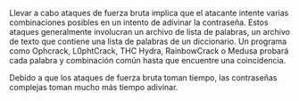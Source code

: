 Llevar a cabo ataques de fuerza bruta implica que el atacante intente varias combinaciones posibles en un intento de adivinar la contraseña. Estos ataques generalmente involucran un archivo de lista de palabras, un archivo de texto que contiene una lista de palabras de un diccionario. Un programa como Ophcrack, L0phtCrack, THC Hydra, RainbowCrack o Medusa probará cada palabra y combinación común hasta que encuentre una coincidencia.

Debido a que los ataques de fuerza bruta toman tiempo, las contraseñas complejas toman mucho más tiempo adivinar.
